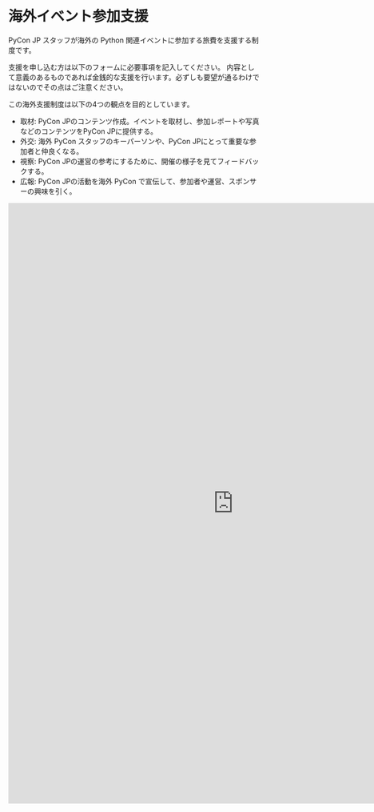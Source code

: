 # 海外イベント参加支援

PyCon JP スタッフが海外の Python 関連イベントに参加する旅費を支援する制度です。

支援を申し込む方は以下のフォームに必要事項を記入してください。
内容として意義のあるものであれば金銭的な支援を行います。必ずしも要望が通るわけではないのでその点はご注意ください。

この海外支援制度は以下の4つの観点を目的としています。

- 取材: PyCon JPのコンテンツ作成。イベントを取材し、参加レポートや写真などのコンテンツをPyCon JPに提供する。
- 外交: 海外 PyCon スタッフのキーパーソンや、PyCon JPにとって重要な参加者と仲良くなる。
- 視察: PyCon JPの運営の参考にするために、開催の様子を見てフィードバックする。
- 広報: PyCon JPの活動を海外 PyCon で宣伝して、参加者や運営、スポンサーの興味を引く。

<iframe src="https://docs.google.com/forms/d/1pzBaHvFQQpMYv78XEp_2NenDBDMJi0D_XUMXGXsDfWY/viewform?embedded=true" width="900" height="1200" frameborder="0" marginheight="0" marginwidth="0">読み込み中...</iframe>
